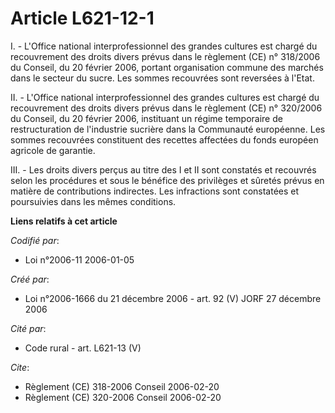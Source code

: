 # Article L621-12-1

I. - L'Office national interprofessionnel des grandes cultures est chargé du recouvrement des droits divers prévus dans le
règlement (CE) n° 318/2006 du Conseil, du 20 février 2006, portant organisation commune des marchés dans le secteur du sucre.
Les sommes recouvrées sont reversées à l'Etat.

II. - L'Office national interprofessionnel des grandes cultures est chargé du recouvrement des droits divers prévus dans le
règlement (CE) n° 320/2006 du Conseil, du 20 février 2006, instituant un régime temporaire de restructuration de l'industrie
sucrière dans la Communauté européenne. Les sommes recouvrées constituent des recettes affectées du fonds européen agricole
de garantie.

III. - Les droits divers perçus au titre des I et II sont constatés et recouvrés selon les procédures et sous le bénéfice des
privilèges et sûretés prévus en matière de contributions indirectes. Les infractions sont constatées et poursuivies dans les
mêmes conditions.

**Liens relatifs à cet article**

_Codifié par_:

  - Loi n°2006-11 2006-01-05

_Créé par_:

  - Loi n°2006-1666 du 21 décembre 2006 - art. 92 (V) JORF 27 décembre 2006

_Cité par_:

  - Code rural - art. L621-13 (V)

_Cite_:

  - Règlement (CE) 318-2006 Conseil 2006-02-20
  - Règlement (CE) 320-2006 Conseil 2006-02-20
